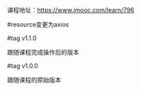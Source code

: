 课程地址：https://www.imooc.com/learn/796

#resource变更为axios

#tag v1.1.0

跟随课程完成操作后的版本

#tag v1.0.0

跟随课程的原始版本

